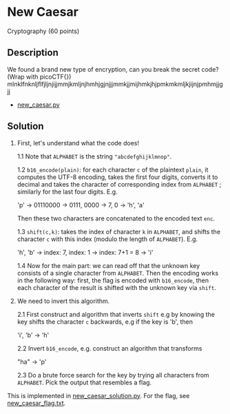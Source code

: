 # New Caesar
Cryptography (60 points)
## Description
We found a brand new type of encryption, can you break the secret code? (Wrap with picoCTF{}) mlnklfnknljflfjljnjijjmmjkmljnjhmhjgjnjjjmmkjjmijhmkjhjpmkmkmljkjijnjpmhmjjgjj 
* [new_caesar.py](./new_caesar.py)
## Solution
1. First, let's understand what the code does!
   
   1.1 Note that ```ALPHABET``` is the string ```"abcdefghijklmnop"```.
   
   1.2 ```b16_encode(plain)```: for each character ```c``` of the plaintext ```plain```, it computes the UTF-8 encoding, takes the first four digits, converts it to decimal and takes the character of corresponding index from ```ALPHABET``` ; similarly for the last four digits. E.g.

   'p' -> 01110000 -> 0111, 0000 -> 7, 0 -> 'h', 'a'

   Then these two characters are concatenated to the encoded text ```enc```.

   1.3 ```shift(c,k)```: takes the index of character ```k``` in ```ALPHABET```, and shifts the character ```c``` with this index (modulo the length of ```ALPHABET```). E.g.

   'h', 'b' -> index: 7, index: 1 -> index: 7+1 = 8 -> 'i'

   1.4 Now for the main part: we can read off that the unknown key consists of a single character from ```ALPHABET```. Then the encoding works in the following way: first, the flag is encoded with ```b16_encode```, then each character of the result is shifted with the unknown key via ```shift```.

2. We need to invert this algorithm.

   2.1 First construct and algorithm that inverts ```shift``` e.g by knowing the key shifts the character ```c``` backwards, e.g if the key is 'b', then

   'i', 'b' -> 'h'

   2.2 Invert ```b16_encode```, e.g. construct an algorithm that transforms

   "ha" -> 'p'

   2.3 Do a brute force search for the key by trying all characters from ```ALPHABET```. Pick the output that resembles a flag.

This is implemented in [new_caesar_solution.py](./new_caesar_solution.py). For the flag, see [new_caesar_flag.txt](./new_caesar_flag.txt).
